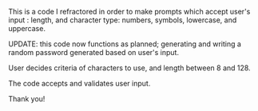 This is a code I refractored in order to make prompts which accept user's input : length, and character type: numbers, symbols, lowercase, and uppercase.

UPDATE:  this code now functions as planned; generating and writing a random password generated based on user's input.

User decides criteria of characters to use, and length between 8 and 128.

The code accepts and validates user input. 

Thank you!

